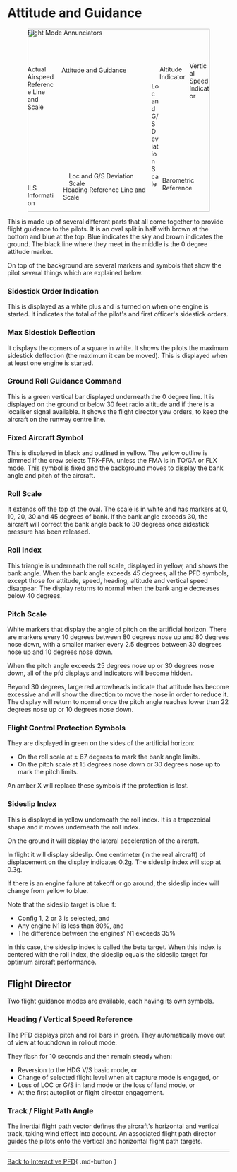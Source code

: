 # Attitude and Guidance

<div style="position: relative; width: 413px; height: auto; margin-left: auto;  margin-right: auto;">
    <img src="/pilots-corner/assets/a32nx-briefing/pfd/pfd-small.png" style="width: 413px; height: auto;">
    <a href="/pilots-corner/a32nx-briefing/pfd/fma/">               <div class="imagemap"             style="position: absolute; left:     0%; top:     0%; width:   100%; height: 15.00%;"><span class="imagemapname">Flight Mode Annunciators</span></div></a>
    <a href="/pilots-corner/a32nx-briefing/pfd/altitude-indicator/"><div class="imagemap"             style="position: absolute; left: 72.60%; top: 20.00%; width: 16.00%; height: 58.00%;"><span class="imagemapname">Altitude Indicator</span></div></a>
    <a href="/pilots-corner/a32nx-briefing/pfd/vertical-speed/">    <div class="imagemap"             style="position: absolute; left: 89.00%; top: 18.15%; width: 11.00%; height: 64.20%;"><span class="imagemapname">Vertical Speed Indicator</span></div></a>
    <a href="/pilots-corner/a32nx-briefing/pfd/baro-ref/">          <div class="imagemap"             style="position: absolute; left: 74.04%; top: 81.00%; width: 19.44%; height:   5.8%;"><span class="imagemapname">Barometric Reference</span></div></a>
    <a href="/pilots-corner/a32nx-briefing/pfd/artificial-horizon/"><div class="imagemap highlighted" style="position: absolute; left: 18.74%; top: 20.62%; width: 48.81%; height: 56.68%;"><span class="imagemapname">Attitude and Guidance</span></div></a>
    <a href="/pilots-corner/a32nx-briefing/pfd/speedtape/">         <div class="imagemap"             style="position: absolute; left:     0%; top: 20.17%; width: 15.35%; height: 57.86%;"><span class="imagemapname">Actual Airspeed Reference Line and Scale</span></div></a>
    <a href="/pilots-corner/a32nx-briefing/pfd/heading-ref/">       <div class="imagemap"             style="position: absolute; left: 19.58%; top: 86.09%; width: 47.48%; height: 12.17%;"><span class="imagemapname">Heading Reference Line and Scale</span></div></a>
    <a href="/pilots-corner/a32nx-briefing/pfd/ils-indicator/">     <div class="imagemap"             style="position: absolute; left: 22.70%; top: 78.40%; width: 42.88%; height:  5.34%;"><span class="imagemapname">Loc and G/S Deviation Scale</span></div></a>
    <a href="/pilots-corner/a32nx-briefing/pfd/ils-indicator/">     <div class="imagemap"             style="position: absolute; left: 68.10%; top: 29.41%; width:  4.01%; height: 41.10%;"><span class="imagemapname">Loc and G/S Deviation Scale</span></div></a>
    <a href="/pilots-corner/a32nx-briefing/pfd/ils-indicator/">     <div class="imagemap"             style="position: absolute; left:     0%; top: 85.00%; width: 16.00%; height: 13.00%;"><span class="imagemapname">ILS Information</span></div></a>
</div>

This is made up of several different parts that all come together to provide flight guidance to the pilots. It is an oval split in half with brown at the bottom and blue at the top. Blue indicates the sky and brown indicates the ground. The black line where they meet in the middle is the 0 degree attitude marker.

On top of the background are several markers and symbols that show the pilot several things which are explained below.

### Sidestick Order Indication

This is displayed as a white plus and is turned on when one engine is started. It indicates the total of the pilot's and first officer's sidestick orders.

### Max Sidestick Deflection

It displays the corners of a square in white. It shows the pilots the maximum sidestick deflection (the maximum it can be moved). This is displayed when at least one engine is started.

### Ground Roll Guidance Command

This is a green vertical bar displayed underneath the 0 degree line. It is displayed on the ground or below 30 feet radio altitude and if there is a localiser signal available. It shows the flight director yaw orders, to keep the aircraft on the runway centre line.

### Fixed Aircraft Symbol

This is displayed in black and outlined in yellow. The yellow outline is dimmed if the crew selects TRK-FPA, unless the FMA is in TO/GA or FLX mode. This symbol is fixed and the background moves to display the bank angle and pitch of the aircraft.

### Roll Scale

It extends off the top of the oval. The scale is in white and has markers at 0, 10, 20, 30 and 45 degrees of bank. If the bank angle exceeds 30, the aircraft will correct the bank angle back to 30 degrees once sidestick pressure has been released.

### Roll Index

This triangle is underneath the roll scale, displayed in yellow, and shows the bank angle. When the bank angle exceeds 45 degrees, all the PFD symbols, except those for attitude, speed, heading, altitude and vertical speed disappear. The display returns to normal when the bank angle decreases below 40 degrees.

### Pitch Scale

White markers that display the angle of pitch on the artificial horizon. There are markers every 10 degrees between 80 degrees nose up and 80 degrees nose down,  with a smaller marker every 2.5 degrees between 30 degrees nose up and 10 degrees nose down.

When the pitch angle exceeds 25 degrees nose up or 30 degrees nose down, all of the pfd displays and indicators will become hidden.

Beyond 30 degrees, large red arrowheads indicate that attitude has become excessive and will show the direction to move the nose in order to reduce it. The display will return to normal once the pitch angle reaches lower than 22 degrees nose up or 10 degrees nose down.

### Flight Control Protection Symbols

They are displayed in green on the sides of the artificial horizon:

- On the roll scale at ± 67 degrees to mark the bank angle limits.
- On the pitch scale at 15 degrees nose down or 30 degrees nose up to mark the pitch limits.

An amber X will replace these symbols if the protection is lost.

### Sideslip Index

This is displayed in yellow underneath the roll index. It is a trapezoidal shape and it moves underneath the roll index.

On the ground it will display the lateral acceleration of the aircraft.

In flight it will display sideslip. One centimeter (in the real aircraft) of displacement on the display indicates 0.2g. The sideslip index will stop at 0.3g.

If there is an engine failure at takeoff or go around, the sideslip index will change from yellow to blue.

Note that the sideslip target is blue if:

- Config 1, 2 or 3 is selected, and
- Any engine N1 is less than 80%, and
- The difference between the engines' N1 exceeds 35%

In this case, the sideslip index is called the beta target. When this index is centered with the roll index, the sideslip equals the sideslip target for optimum aircraft performance.

## Flight Director

Two flight guidance modes are available, each having its own symbols.

### Heading / Vertical Speed Reference

The PFD displays pitch and roll bars in green. They automatically move out of view at touchdown in rollout mode.

They flash for 10 seconds and then remain steady when:

- Reversion to the HDG V/S basic mode, or
- Change of selected flight level when alt capture mode is engaged, or
- Loss of LOC or G/S in land mode or the loss of land mode, or
- At the first autopilot or flight director engagement.

### Track / Flight Path Angle

The inertial flight path vector defines the aircraft's horizontal and vertical track, taking wind effect into account. An associated flight path director guides the pilots onto the vertical and horizontal flight path targets.

---
[Back to Interactive PFD](index.md){ .md-button }
